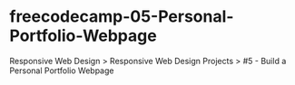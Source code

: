 # freecodecamp-05-Personal-Portfolio-Webpage
Responsive Web Design > Responsive Web Design Projects > #5 - Build a Personal Portfolio Webpage
